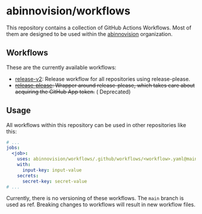 # abinnovision/workflows

This repository contains a collection of GitHub Actions Workflows. Most of them
are designed to be used within the
[abinnovision](https://github.com/abinnovision) organization.

## Workflows

These are the currently available workflows:

- [release-v2](./.github/workflows/release-v2.yaml): Release workflow for all
  repositories using release-please.
- ~~[release-please](./.github/workflows/release-please.yaml): Wrapper around
  release-please, which takes care about acquiring the GitHub App token.~~ (
  Deprecated)

## Usage

All workflows within this repository can be used in other repositories like
this:

```yaml
# ...
jobs:
  <job>:
    uses: abinnovision/workflows/.github/workflows/<workflow>.yaml@main
    with:
      input-key: input-value
    secrets:
      secret-key: secret-value
# ...
```

Currently, there is no versioning of these workflows. The `main` branch is used
as ref.
Breaking changes to workflows will result in new workflow files.
